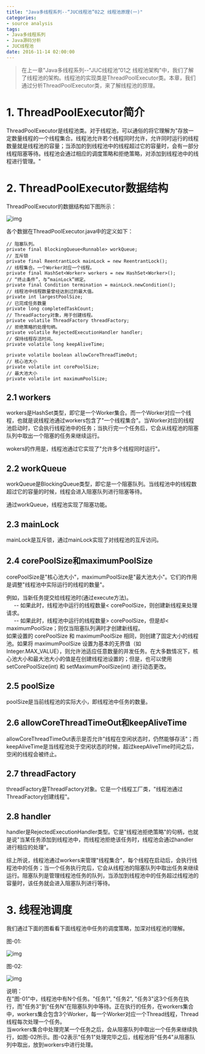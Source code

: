```yaml
---
title: "Java多线程系列--“JUC线程池”02之 线程池原理(一)"
categories: 
- source analysis
tags: 
- Java多线程系列
- Java源码分析
- JUC线程池
date: 2016-11-14 02:00:00
---
```

 

> 在上一章"Java多线程系列--“JUC线程池”01之 线程池架构"中，我们了解了线程池的架构。线程池的实现类是ThreadPoolExecutor类。本章，我们通过分析ThreadPoolExecutor类，来了解线程池的原理。


 
<a name="anchor1"></a>
# 1. ThreadPoolExecutor简介

ThreadPoolExecutor是线程池类。对于线程池，可以通俗的将它理解为"存放一定数量线程的一个线程集合。线程池允许若个线程同时允许，允许同时运行的线程数量就是线程池的容量；当添加的到线程池中的线程超过它的容量时，会有一部分线程阻塞等待。线程池会通过相应的调度策略和拒绝策略，对添加到线程池中的线程进行管理。"

 
<a name="anchor2"></a>
# 2. ThreadPoolExecutor数据结构

ThreadPoolExecutor的数据结构如下图所示：

![img](http://wangkuiwu.github.io/media/pic/java/threads/juc-executor02-01.jpg)

各个数据在ThreadPoolExecutor.java中的定义如下：

    // 阻塞队列。
    private final BlockingQueue<Runnable> workQueue;
    // 互斥锁
    private final ReentrantLock mainLock = new ReentrantLock();
    // 线程集合。一个Worker对应一个线程。
    private final HashSet<Worker> workers = new HashSet<Worker>();
    // “终止条件”，与“mainLock”绑定。
    private final Condition termination = mainLock.newCondition();
    // 线程池中线程数量曾经达到过的最大值。
    private int largestPoolSize;
    // 已完成任务数量
    private long completedTaskCount;
    // ThreadFactory对象，用于创建线程。
    private volatile ThreadFactory threadFactory;
    // 拒绝策略的处理句柄。
    private volatile RejectedExecutionHandler handler;
    // 保持线程存活时间。
    private volatile long keepAliveTime;

    private volatile boolean allowCoreThreadTimeOut;
    // 核心池大小
    private volatile int corePoolSize;
    // 最大池大小
    private volatile int maximumPoolSize;

 

## 2.1 workers
workers是HashSet<Work>类型，即它是一个Worker集合。而一个Worker对应一个线程，也就是说线程池通过workers包含了"一个线程集合"。当Worker对应的线程池启动时，它会执行线程池中的任务；当执行完一个任务后，它会从线程池的阻塞队列中取出一个阻塞的任务来继续运行。

wokers的作用是，线程池通过它实现了"允许多个线程同时运行"。

## 2.2 workQueue
workQueue是BlockingQueue类型，即它是一个阻塞队列。当线程池中的线程数超过它的容量的时候，线程会进入阻塞队列进行阻塞等待。

通过workQueue，线程池实现了阻塞功能。

## 2.3 mainLock
mainLock是互斥锁，通过mainLock实现了对线程池的互斥访问。

## 2.4 corePoolSize和maximumPoolSize
corePoolSize是"核心池大小"，maximumPoolSize是"最大池大小"。它们的作用是调整"线程池中实际运行的线程的数量"。

例如，当新任务提交给线程池时(通过execute方法)。  
&nbsp;&nbsp;&nbsp;&nbsp; -- 如果此时，线程池中运行的线程数量< corePoolSize，则创建新线程来处理请求。  
&nbsp;&nbsp;&nbsp;&nbsp; -- 如果此时，线程池中运行的线程数量> corePoolSize，但是却< maximumPoolSize；则仅当阻塞队列满时才创建新线程。  
如果设置的 corePoolSize 和 maximumPoolSize 相同，则创建了固定大小的线程池。如果将 maximumPoolSize 设置为基本的无界值（如 Integer.MAX_VALUE），则允许池适应任意数量的并发任务。在大多数情况下，核心池大小和最大池大小的值是在创建线程池设置的；但是，也可以使用 setCorePoolSize(int) 和 setMaximumPoolSize(int) 进行动态更改。

## 2.5 poolSize
poolSize是当前线程池的实际大小，即线程池中任务的数量。

## 2.6 allowCoreThreadTimeOut和keepAliveTime
allowCoreThreadTimeOut表示是否允许"线程在空闲状态时，仍然能够存活"；而keepAliveTime是当线程池处于空闲状态的时候，超过keepAliveTime时间之后，空闲的线程会被终止。

## 2.7 threadFactory
threadFactory是ThreadFactory对象。它是一个线程工厂类，"线程池通过ThreadFactory创建线程"。

## 2.8 handler
handler是RejectedExecutionHandler类型。它是"线程池拒绝策略"的句柄，也就是说"当某任务添加到线程池中，而线程池拒绝该任务时，线程池会通过handler进行相应的处理"。

 
综上所说，线程池通过workers来管理"线程集合"，每个线程在启动后，会执行线程池中的任务；当一个任务执行完后，它会从线程池的阻塞队列中取出任务来继续运行。阻塞队列是管理线程池任务的队列，当添加到线程池中的任务超过线程池的容量时，该任务就会进入阻塞队列进行等待。

 
<a name="anchor3"></a>
# 3. 线程池调度

我们通过下面的图看看下面线程池中任务的调度策略，加深对线程池的理解。

图-01:

![img](http://wangkuiwu.github.io/media/pic/java/threads/juc-executor02-02.jpg)
 

图-02:

![img](http://wangkuiwu.github.io/media/pic/java/threads/juc-executor02-03.jpg)
 

说明：  
在"图-01"中，线程池中有N个任务。"任务1", "任务2", "任务3"这3个任务在执行，而"任务3"到"任务N"在阻塞队列中等待。正在执行的任务，在workers集合中，workers集合包含3个Worker，每一个Worker对应一个Thread线程，Thread线程每次处理一个任务。  
当workers集合中处理完某一个任务之后，会从阻塞队列中取出一个任务来继续执行，如图-02所示。图-02表示"任务1"处理完毕之后，线程池将"任务4"从阻塞队列中取出，放到workers中进行处理。

 
